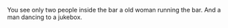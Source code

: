 You see only two people inside the bar a old woman running the bar.  And a man dancing to a jukebox.
